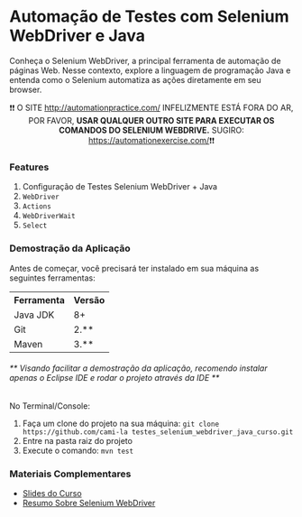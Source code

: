 <h1>Automação de Testes com Selenium WebDriver e Java</h1>

<p>Conheça o Selenium WebDriver, a principal ferramenta de automação de páginas Web. Nesse contexto, explore a linguagem de programação Java e entenda como o Selenium automatiza as ações diretamente em seu browser.</p>

<p align="center">❗❗ O SITE <a href="http://automationpractice.com/">http://automationpractice.com/</a> INFELIZMENTE ESTÁ FORA DO AR, POR FAVOR, <strong>USAR QUALQUER OUTRO SITE PARA EXECUTAR OS COMANDOS DO SELENIUM WEBDRIVE.</strong> SUGIRO: <a href="https://automationexercise.com/">https://automationexercise.com/</a>❗❗</p>

<h3>Features</h3>
<ol>
	<li>Configuração de Testes Selenium WebDriver + Java</li>
	<li><code>WebDriver</code></li>
	<li><code>Actions</code></li>
	<li><code>WebDriverWait</code></li>
	<li><code>Select</code></li>
</ol>

<h3>Demostração da Aplicação</h3>
<p>Antes de começar, você precisará ter instalado em sua máquina as seguintes ferramentas:</p>
<table>
<tr>
	<th>Ferramenta</th>
	<th>Versão</th>
</tr>
<tr>
	<td>Java JDK</td>
	<td>8+</td>
</tr>
<tr>
	<td>Git</td>
	<td>2.**</td>
</tr>
<tr>
	<td>Maven</td>
	<td>3.**</td>
</tr>
</table>
<h6>** Visando facilitar a demostração da aplicação, recomendo instalar apenas o Eclipse IDE e rodar o projeto através da IDE **</h6>

No Terminal/Console:
<ol>
	<li>Faça um clone do projeto na sua máquina: <code>git clone https://github.com/cami-la testes_selenium_webdriver_java_curso.git</code></li>
	<li>Entre na pasta raiz do projeto</li> 
	<li>Execute o comando: <code>mvn test</code></li>
</ol>

<h3>Materiais Complementares</h3>
<ul>
	<li>
	<a href="https://docs.google.com/presentation/d/1POeM05jvjA5vdeVaW8xkaJ-VT1Waa1uM/edit?usp=sharing&ouid=101340348592910912358&rtpof=true&sd=true">Slides do Curso</a>
	</li>
	<li>
	<a href="https://gist.github.com/cami-la/119f7cb54b994ff44fda12f23e9689da">Resumo Sobre Selenium WebDriver</a>
	</li>
</ul>


